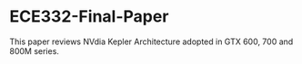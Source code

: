 # ECE332-Final-Paper
This paper reviews NVdia Kepler Architecture adopted in GTX 600, 700 and 800M series.
